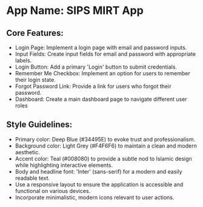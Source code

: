 # **App Name**: SIPS MIRT App

## Core Features:

- Login Page: Implement a login page with email and password inputs.
- Input Fields: Create input fields for email and password with appropriate labels.
- Login Button: Add a primary 'Login' button to submit credentials.
- Remember Me Checkbox: Implement an option for users to remember their login state.
- Forgot Password Link: Provide a link for users who forgot their password.
- Dashboard: Create a main dashboard page to navigate different user roles

## Style Guidelines:

- Primary color: Deep Blue (#34495E) to evoke trust and professionalism.
- Background color: Light Grey (#F4F6F6) to maintain a clean and modern aesthetic.
- Accent color: Teal (#008080) to provide a subtle nod to Islamic design while highlighting interactive elements.
- Body and headline font: 'Inter' (sans-serif) for a modern and easily readable text.
- Use a responsive layout to ensure the application is accessible and functional on various devices.
- Incorporate minimalistic, modern icons relevant to user actions.